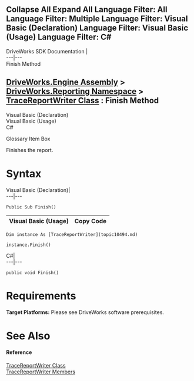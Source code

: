 Collapse All Expand All Language Filter: All  Language Filter: Multiple  Language Filter: Visual Basic (Declaration) Language Filter: Visual Basic (Usage) Language Filter: C#  
---  
DriveWorks SDK Documentation  |   
---|---  
Finish Method   
  
[DriveWorks.Engine Assembly](topic2156.md) > [DriveWorks.Reporting Namespace](topic10334.md) > [TraceReportWriter Class](topic10494.md) : Finish Method  
---  
  
Visual Basic (Declaration)    
Visual Basic (Usage)    
C# 

Glossary Item Box

Finishes the report. 

# Syntax

Visual Basic (Declaration)|   
---|---  
      
    
    Public Sub Finish()   
  
Visual Basic (Usage)| Copy Code  
---|---  
      
    
    Dim instance As [TraceReportWriter](topic10494.md)
     
    instance.Finish()  
  
C#|   
---|---  
      
    
    public void Finish()  
  
# Requirements

**Target Platforms:** Please see DriveWorks software prerequisites.

# See Also

#### Reference

[TraceReportWriter Class](topic10494.md)   
[TraceReportWriter Members](topic10495.md)


